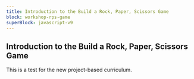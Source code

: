 ```yaml
---
title: Introduction to the Build a Rock, Paper, Scissors Game
block: workshop-rps-game
superBlock: javascript-v9
---
```


## Introduction to the Build a Rock, Paper, Scissors Game

This is a test for the new project-based curriculum.
